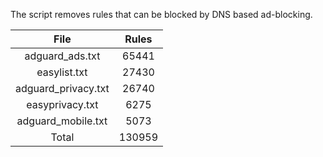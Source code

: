 The script removes rules that can be blocked by DNS based ad-blocking.


| File | Rules |
|:----:|:-----:|
| adguard_ads.txt | 65441 |
| easylist.txt | 27430 |
| adguard_privacy.txt | 26740 |
| easyprivacy.txt | 6275 |
| adguard_mobile.txt | 5073 |
| Total | 130959 |